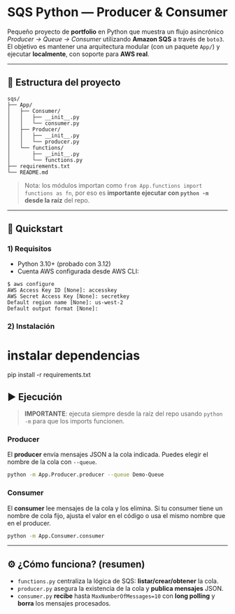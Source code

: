 # SQS Python — Producer & Consumer

Pequeño proyecto de **portfolio** en Python que muestra un flujo asincrónico _Producer → Queue → Consumer_ utilizando **Amazon SQS** a través de `boto3`. El objetivo es mantener una arquitectura modular (con un paquete `App/`) y ejecutar **localmente**, con soporte para **AWS real**.

---

## 🧱 Estructura del proyecto

```
sqs/
├── App/
│   ├── Consumer/
│   │   ├── __init__.py
│   │   └── consumer.py
│   ├── Producer/
│   │   ├── __init__.py
│   │   └── producer.py
│   └── functions/
│       ├── __init__.py
│       └── functions.py
├── requirements.txt
└── README.md
```

> Nota: los módulos importan como `from App.functions import functions as fn`, por eso es **importante ejecutar con `python -m` desde la raíz** del repo.

---

## 🚀 Quickstart

### 1) Requisitos
- Python 3.10+ (probado con 3.12)
- Cuenta AWS configurada desde AWS CLI:
```
$ aws configure
AWS Access Key ID [None]: accesskey
AWS Secret Access Key [None]: secretkey
Default region name [None]: us-west-2
Default output format [None]:
```
### 2) Instalación

# instalar dependencias
pip install -r requirements.txt


## ▶️ Ejecución

> **IMPORTANTE**: ejecuta siempre desde la raíz del repo usando `python -m` para que los imports funcionen.

### Producer
El **producer** envía mensajes JSON a la cola indicada. Puedes elegir el nombre de la cola con `--queue`.

```bash
python -m App.Producer.producer --queue Demo-Queue
```

### Consumer
El **consumer** lee mensajes de la cola y los elimina. Si tu consumer tiene un nombre de cola fijo, ajusta el valor en el código o usa el mismo nombre que en el producer.

```bash
python -m App.Consumer.consumer
```

---

## ⚙️ ¿Cómo funciona? (resumen)

- `functions.py` centraliza la lógica de SQS: **listar/crear/obtener** la cola.
- `producer.py` asegura la existencia de la cola y **publica mensajes** JSON.
- `consumer.py` **recibe** hasta `MaxNumberOfMessages=10` con **long polling** y **borra** los mensajes procesados.




